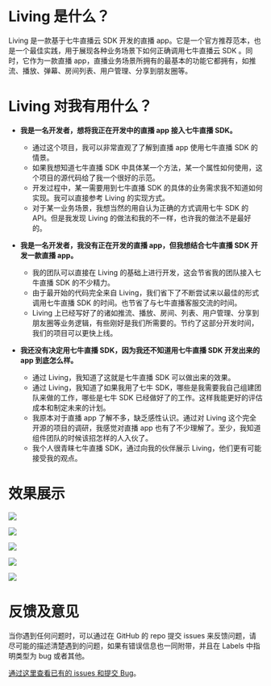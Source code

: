 # Living 是什么？
Living 是一款基于七牛直播云 SDK 开发的直播 app。它是一个官方推荐范本，也是一个最佳实践，用于展现各种业务场景下如何正确调用七牛直播云 SDK 。同时，它作为一款直播 app，直播业务场景所拥有的最基本的功能它都拥有，如推流、播放、弹幕、房间列表、用户管理、分享到朋友圈等。

# Living 对我有用什么？
- **我是一名开发者，想将我正在开发中的直播 app 接入七牛直播 SDK。**
	- 通过这个项目，我可以非常直观了了解到直播 app 使用七牛直播 SDK 的情景。
	- 如果我想知道七牛直播 SDK 中具体某一个方法，某一个属性如何使用，这个项目的源代码给了我一个很好的示范。
	- 开发过程中，某一需要用到七牛直播 SDK 的具体的业务需求我不知道如何实现。我可以直接参考 Living 的实现方式。
	- 对于某一业务场景，我想当然的用自认为正确的方式调用七牛 SDK 的 API。但是我发现 Living 的做法和我的不一样，也许我的做法不是最好的。

- **我是一名开发者，我没有正在开发的直播 app，但我想结合七牛直播 SDK 开发一款直播 app。**
	- 我的团队可以直接在 Living 的基础上进行开发，这会节省我的团队接入七牛直播 SDK 的不少精力。
	- 由于最开始的代码完全来自 Living，我们省下了不断尝试来以最佳的形式调用七牛直播 SDK 的时间。也节省了与七牛直播客服交流的时间。
	- Living 上已经写好了的诸如推流、播放、房间、列表、用户管理、分享到朋友圈等业务逻辑，有些刚好是我们所需要的。节约了这部分开发时间，我们的项目可以更快上线。

- **我还没有决定用七牛直播 SDK，因为我还不知道用七牛直播 SDK 开发出来的 app 到底怎么样。**
    - 通过 Living，我知道了这就是七牛直播 SDK 可以做出来的效果。
    - 通过 Living，我知道了如果我用了七牛 SDK，哪些是我需要我自己组建团队来做的工作，哪些是七牛 SDK 已经做好了的工作。这样我能更好的评估成本和制定未来的计划。
    - 我原本对于直播 app 了解不多，缺乏感性认识。通过对 Living 这个完全开源的项目的调研，我感觉对直播 app 也有了不少理解了。至少，我知道组件团队的时候该招怎样的人入伙了。
    - 我个人很青睐七牛直播 SDK，通过向我的伙伴展示 Living，他们更有可能接受我的观点。

# 效果展示
![](https://raw.githubusercontent.com/pili-engineering/PLLiving/master/screenshots/demo0.PNG)

![](https://raw.githubusercontent.com/pili-engineering/PLLiving/master/screenshots/demo1.PNG)

![](https://raw.githubusercontent.com/pili-engineering/PLLiving/master/screenshots/demo2.PNG)

![](https://raw.githubusercontent.com/pili-engineering/PLLiving/master/screenshots/demo3.PNG)

![](https://raw.githubusercontent.com/pili-engineering/PLLiving/master/screenshots/demo4.PNG)

# 反馈及意见
当你遇到任何问题时，可以通过在 GitHub 的 repo 提交 issues 来反馈问题，请尽可能的描述清楚遇到的问题，如果有错误信息也一同附带，并且在 Labels 中指明类型为 bug 或者其他。

[通过这里查看已有的 issues 和提交 Bug](https://github.com/pili-engineering/PLLiving/issues)。
